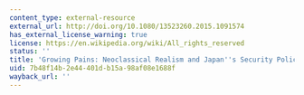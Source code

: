 ```yaml
---
content_type: external-resource
external_url: http://doi.org/10.1080/13523260.2015.1091574
has_external_license_warning: true
license: https://en.wikipedia.org/wiki/All_rights_reserved
status: ''
title: 'Growing Pains: Neoclassical Realism and Japan''s Security Policy Emancipation'
uid: 7b48f14b-2e44-401d-b15a-98af08e1688f
wayback_url: ''
---
```

